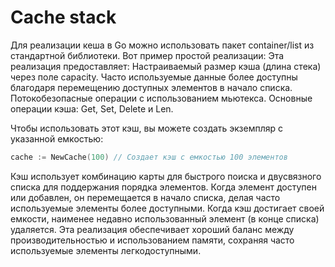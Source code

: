 # Cache stack

Для реализации кеша в Go можно использовать пакет container/list из стандартной библиотеки. Вот пример простой реализации:
Эта реализация предоставляет:
Настраиваемый размер кэша (длина стека) через поле capacity.
Часто используемые данные более доступны благодаря перемещению доступных элементов в начало списка.
Потокобезопасные операции с использованием мьютекса.
Основные операции кэша: Get, Set, Delete и Len.

Чтобы использовать этот кэш, вы можете создать экземпляр с указанной емкостью:
```go
cache := NewCache(100) // Создает кэш с емкостью 100 элементов
```
Кэш использует комбинацию карты для быстрого поиска и двусвязного списка для поддержания порядка элементов. Когда элемент доступен или добавлен, он перемещается в начало списка, делая часто используемые элементы более доступными. Когда кэш достигает своей емкости, наименее недавно использованный элемент (в конце списка) удаляется.
Эта реализация обеспечивает хороший баланс между производительностью и использованием памяти, сохраняя часто используемые элементы легкодоступными.